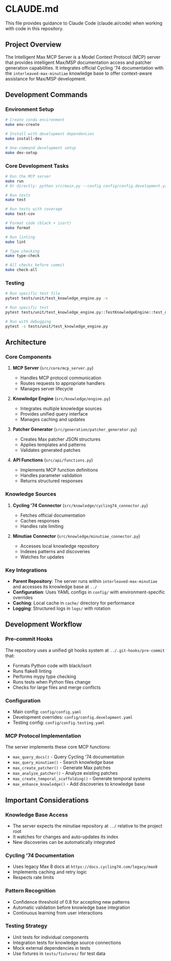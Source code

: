 # CLAUDE.md

This file provides guidance to Claude Code (claude.ai/code) when working with code in this repository.

## Project Overview

The Intelligent Max MCP Server is a Model Context Protocol (MCP) server that provides intelligent Max/MSP documentation access and patcher generation capabilities. It integrates official Cycling '74 documentation with the `interleaved-max-minutiae` knowledge base to offer context-aware assistance for Max/MSP development.

## Development Commands

### Environment Setup
```bash
# Create conda environment
make env-create

# Install with development dependencies
make install-dev

# One-command development setup
make dev-setup
```

### Core Development Tasks
```bash
# Run the MCP server
make run
# Or directly: python src/main.py --config config/config.development.yaml

# Run tests
make test

# Run tests with coverage
make test-cov

# Format code (black + isort)
make format

# Run linting
make lint

# Type checking
make type-check

# All checks before commit
make check-all
```

### Testing
```bash
# Run specific test file
pytest tests/unit/test_knowledge_engine.py -v

# Run specific test
pytest tests/unit/test_knowledge_engine.py::TestKnowledgeEngine::test_query_docs -v

# Run with debugging
pytest -s tests/unit/test_knowledge_engine.py
```

## Architecture

### Core Components

1. **MCP Server** (`src/core/mcp_server.py`)
   - Handles MCP protocol communication
   - Routes requests to appropriate handlers
   - Manages server lifecycle

2. **Knowledge Engine** (`src/knowledge/engine.py`)
   - Integrates multiple knowledge sources
   - Provides unified query interface
   - Manages caching and updates

3. **Patcher Generator** (`src/generation/patcher_generator.py`)
   - Creates Max patcher JSON structures
   - Applies templates and patterns
   - Validates generated patches

4. **API Functions** (`src/api/functions.py`)
   - Implements MCP function definitions
   - Handles parameter validation
   - Returns structured responses

### Knowledge Sources

1. **Cycling '74 Connector** (`src/knowledge/cycling74_connector.py`)
   - Fetches official documentation
   - Caches responses
   - Handles rate limiting

2. **Minutiae Connector** (`src/knowledge/minutiae_connector.py`)
   - Accesses local knowledge repository
   - Indexes patterns and discoveries
   - Watches for updates

### Key Integrations

- **Parent Repository**: The server runs within `interleaved-max-minutiae` and accesses its knowledge base at `../`
- **Configuration**: Uses YAML configs in `config/` with environment-specific overrides
- **Caching**: Local cache in `cache/` directory for performance
- **Logging**: Structured logs in `logs/` with rotation

## Development Workflow

### Pre-commit Hooks
The repository uses a unified git hooks system at `../.git-hooks/pre-commit` that:
- Formats Python code with black/isort
- Runs flake8 linting
- Performs mypy type checking
- Runs tests when Python files change
- Checks for large files and merge conflicts

### Configuration
- Main config: `config/config.yaml`
- Development overrides: `config/config.development.yaml`
- Testing config: `config/config.testing.yaml`

### MCP Protocol Implementation
The server implements these core MCP functions:
- `max_query_docs()` - Query Cycling '74 documentation
- `max_query_minutiae()` - Search knowledge base
- `max_create_patcher()` - Generate Max patches
- `max_analyze_patcher()` - Analyze existing patches
- `max_create_temporal_scaffolding()` - Generate temporal systems
- `max_enhance_knowledge()` - Add discoveries to knowledge base

## Important Considerations

### Knowledge Base Access
- The server expects the minutiae repository at `../` relative to the project root
- It watches for changes and auto-updates its index
- New discoveries can be automatically integrated

### Cycling '74 Documentation
- Uses legacy Max 8 docs at `https://docs.cycling74.com/legacy/max8`
- Implements caching and retry logic
- Respects rate limits

### Pattern Recognition
- Confidence threshold of 0.8 for accepting new patterns
- Automatic validation before knowledge base integration
- Continuous learning from user interactions

### Testing Strategy
- Unit tests for individual components
- Integration tests for knowledge source connections
- Mock external dependencies in tests
- Use fixtures in `tests/fixtures/` for test data